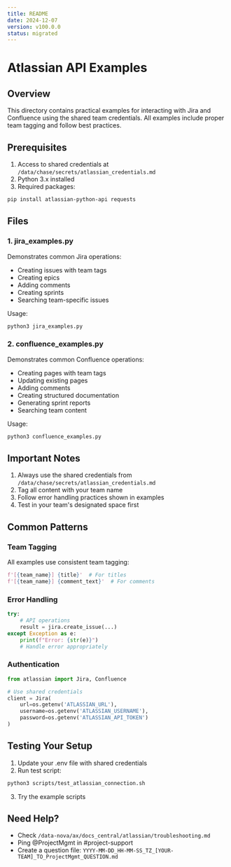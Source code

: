 ```yaml
---
title: README
date: 2024-12-07
version: v100.0.0
status: migrated
---
```

# Atlassian API Examples

## Overview
This directory contains practical examples for interacting with Jira and Confluence using the shared team credentials. All examples include proper team tagging and follow best practices.

## Prerequisites
1. Access to shared credentials at `/data/chase/secrets/atlassian_credentials.md`
2. Python 3.x installed
3. Required packages:
```bash
pip install atlassian-python-api requests
```

## Files

### 1. jira_examples.py
Demonstrates common Jira operations:
- Creating issues with team tags
- Creating epics
- Adding comments
- Creating sprints
- Searching team-specific issues

Usage:
```bash
python3 jira_examples.py
```

### 2. confluence_examples.py
Demonstrates common Confluence operations:
- Creating pages with team tags
- Updating existing pages
- Adding comments
- Creating structured documentation
- Generating sprint reports
- Searching team content

Usage:
```bash
python3 confluence_examples.py
```

## Important Notes
1. Always use the shared credentials from `/data/chase/secrets/atlassian_credentials.md`
2. Tag all content with your team name
3. Follow error handling practices shown in examples
4. Test in your team's designated space first

## Common Patterns

### Team Tagging
All examples use consistent team tagging:
```python
f'[{team_name}] {title}'  # For titles
f'[{team_name}] {comment_text}'  # For comments
```

### Error Handling
```python
try:
    # API operations
    result = jira.create_issue(...)
except Exception as e:
    print(f"Error: {str(e)}")
    # Handle error appropriately
```

### Authentication
```python
from atlassian import Jira, Confluence

# Use shared credentials
client = Jira(
    url=os.getenv('ATLASSIAN_URL'),
    username=os.getenv('ATLASSIAN_USERNAME'),
    password=os.getenv('ATLASSIAN_API_TOKEN')
)
```

## Testing Your Setup
1. Update your .env file with shared credentials
2. Run test script:
```bash
python3 scripts/test_atlassian_connection.sh
```
3. Try the example scripts

## Need Help?
- Check `/data-nova/ax/docs_central/atlassian/troubleshooting.md`
- Ping @ProjectMgmt in #project-support
- Create a question file: `YYYY-MM-DD_HH-MM-SS_TZ_[YOUR-TEAM]_TO_ProjectMgmt_QUESTION.md`
